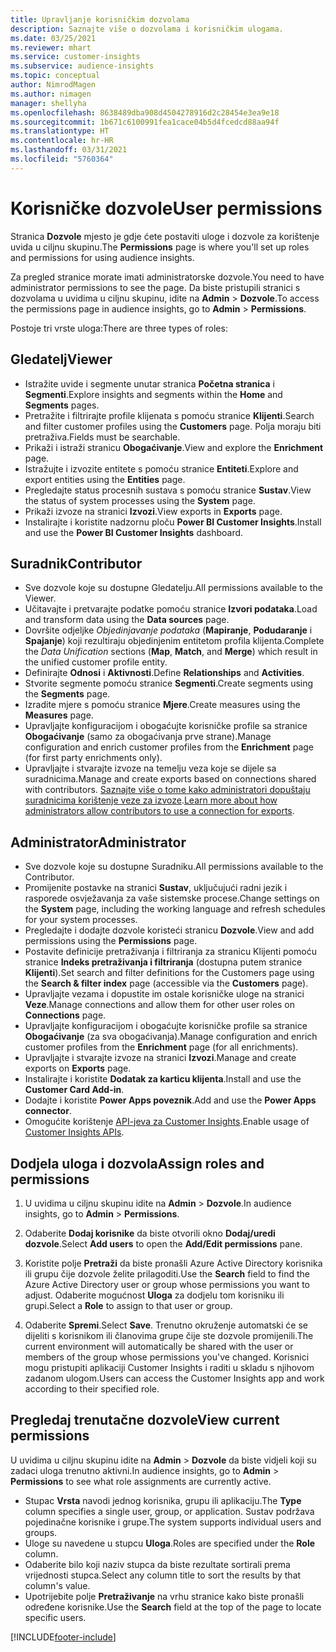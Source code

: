 ```yaml
---
title: Upravljanje korisničkim dozvolama
description: Saznajte više o dozvolama i korisničkim ulogama.
ms.date: 03/25/2021
ms.reviewer: mhart
ms.service: customer-insights
ms.subservice: audience-insights
ms.topic: conceptual
author: NimrodMagen
ms.author: nimagen
manager: shellyha
ms.openlocfilehash: 8638489dba908d4504278916d2c28454e3ea9e18
ms.sourcegitcommit: 1b671c6100991fea1cace04b5d4fcedcd88aa94f
ms.translationtype: HT
ms.contentlocale: hr-HR
ms.lasthandoff: 03/31/2021
ms.locfileid: "5760364"
---
```

# <a name="user-permissions"></a><span data-ttu-id="2b4a6-103">Korisničke dozvole</span><span class="sxs-lookup"><span data-stu-id="2b4a6-103">User permissions</span></span>

<span data-ttu-id="2b4a6-104">Stranica **Dozvole** mjesto je gdje ćete postaviti uloge i dozvole za korištenje uvida u ciljnu skupinu.</span><span class="sxs-lookup"><span data-stu-id="2b4a6-104">The **Permissions** page is where you'll set up roles and permissions for using audience insights.</span></span>

<span data-ttu-id="2b4a6-105">Za pregled stranice morate imati administratorske dozvole.</span><span class="sxs-lookup"><span data-stu-id="2b4a6-105">You need to have administrator permissions to see the page.</span></span> <span data-ttu-id="2b4a6-106">Da biste pristupili stranici s dozvolama u uvidima u ciljnu skupinu, idite na **Admin** > **Dozvole**.</span><span class="sxs-lookup"><span data-stu-id="2b4a6-106">To access the permissions page in audience insights, go to **Admin** > **Permissions**.</span></span>

<span data-ttu-id="2b4a6-107">Postoje tri vrste uloga:</span><span class="sxs-lookup"><span data-stu-id="2b4a6-107">There are three types of roles:</span></span>

## <a name="viewer"></a><span data-ttu-id="2b4a6-108">Gledatelj</span><span class="sxs-lookup"><span data-stu-id="2b4a6-108">Viewer</span></span>

- <span data-ttu-id="2b4a6-109">Istražite uvide i segmente unutar stranica **Početna stranica** i **Segmenti**.</span><span class="sxs-lookup"><span data-stu-id="2b4a6-109">Explore insights and segments within the **Home** and **Segments** pages.</span></span>
- <span data-ttu-id="2b4a6-110">Pretražite i filtrirajte profile klijenata s pomoću stranice **Klijenti**.</span><span class="sxs-lookup"><span data-stu-id="2b4a6-110">Search and filter customer profiles using the **Customers** page.</span></span> <span data-ttu-id="2b4a6-111">Polja moraju biti pretraživa.</span><span class="sxs-lookup"><span data-stu-id="2b4a6-111">Fields must be searchable.</span></span>
- <span data-ttu-id="2b4a6-112">Prikaži i istraži stranicu **Obogaćivanje**.</span><span class="sxs-lookup"><span data-stu-id="2b4a6-112">View and explore the **Enrichment** page.</span></span>
- <span data-ttu-id="2b4a6-113">Istražujte i izvozite entitete s pomoću stranice **Entiteti**.</span><span class="sxs-lookup"><span data-stu-id="2b4a6-113">Explore and export entities using the **Entities** page.</span></span>
- <span data-ttu-id="2b4a6-114">Pregledajte status procesnih sustava s pomoću stranice **Sustav**.</span><span class="sxs-lookup"><span data-stu-id="2b4a6-114">View the status of system processes  using the **System** page.</span></span>
- <span data-ttu-id="2b4a6-115">Prikaži izvoze na stranici **Izvozi**.</span><span class="sxs-lookup"><span data-stu-id="2b4a6-115">View exports in **Exports** page.</span></span>
- <span data-ttu-id="2b4a6-116">Instalirajte i koristite nadzornu ploču **Power BI Customer Insights**.</span><span class="sxs-lookup"><span data-stu-id="2b4a6-116">Install and use the **Power BI Customer Insights** dashboard.</span></span>

## <a name="contributor"></a><span data-ttu-id="2b4a6-117">Suradnik</span><span class="sxs-lookup"><span data-stu-id="2b4a6-117">Contributor</span></span>

- <span data-ttu-id="2b4a6-118">Sve dozvole koje su dostupne Gledatelju.</span><span class="sxs-lookup"><span data-stu-id="2b4a6-118">All permissions available to the Viewer.</span></span>
- <span data-ttu-id="2b4a6-119">Učitavajte i pretvarajte podatke pomoću stranice **Izvori podataka**.</span><span class="sxs-lookup"><span data-stu-id="2b4a6-119">Load and transform data using the **Data sources** page.</span></span>
- <span data-ttu-id="2b4a6-120">Dovršite odjeljke *Objedinjavanje podataka* (**Mapiranje**, **Podudaranje** i **Spajanje**) koji rezultiraju objedinjenim entitetom profila klijenta.</span><span class="sxs-lookup"><span data-stu-id="2b4a6-120">Complete the *Data Unification* sections (**Map**, **Match**, and **Merge**) which result in the unified customer profile entity.</span></span>
- <span data-ttu-id="2b4a6-121">Definirajte **Odnosi** i **Aktivnosti**.</span><span class="sxs-lookup"><span data-stu-id="2b4a6-121">Define **Relationships** and **Activities**.</span></span>
- <span data-ttu-id="2b4a6-122">Stvorite segmente pomoću stranice **Segmenti**.</span><span class="sxs-lookup"><span data-stu-id="2b4a6-122">Create segments using the **Segments** page.</span></span>
- <span data-ttu-id="2b4a6-123">Izradite mjere s pomoću stranice **Mjere**.</span><span class="sxs-lookup"><span data-stu-id="2b4a6-123">Create measures using the **Measures** page.</span></span>
- <span data-ttu-id="2b4a6-124">Upravljajte konfiguracijom i obogaćujte korisničke profile sa stranice **Obogaćivanje** (samo za obogaćivanja prve strane).</span><span class="sxs-lookup"><span data-stu-id="2b4a6-124">Manage configuration and enrich customer profiles from the **Enrichment** page (for first party enrichments only).</span></span>
- <span data-ttu-id="2b4a6-125">Upravljajte i stvarajte izvoze na temelju veza koje se dijele sa suradnicima.</span><span class="sxs-lookup"><span data-stu-id="2b4a6-125">Manage and create exports based on connections shared with contributors.</span></span> <span data-ttu-id="2b4a6-126">[Saznajte više o tome kako administratori dopuštaju suradnicima korištenje veze za izvoze](connections.md#allow-contributors-to-use-a-connection-for-exports).</span><span class="sxs-lookup"><span data-stu-id="2b4a6-126">[Learn more about how administrators allow contributors to use a connection for exports](connections.md#allow-contributors-to-use-a-connection-for-exports).</span></span>

## <a name="administrator"></a><span data-ttu-id="2b4a6-127">Administrator</span><span class="sxs-lookup"><span data-stu-id="2b4a6-127">Administrator</span></span>

- <span data-ttu-id="2b4a6-128">Sve dozvole koje su dostupne Suradniku.</span><span class="sxs-lookup"><span data-stu-id="2b4a6-128">All permissions available to the Contributor.</span></span>
- <span data-ttu-id="2b4a6-129">Promijenite postavke na stranici **Sustav**, uključujući radni jezik i rasporede osvježavanja za vaše sistemske procese.</span><span class="sxs-lookup"><span data-stu-id="2b4a6-129">Change settings on the **System** page, including the working language and refresh schedules for your system processes.</span></span>
- <span data-ttu-id="2b4a6-130">Pregledajte i dodajte dozvole koristeći stranicu **Dozvole**.</span><span class="sxs-lookup"><span data-stu-id="2b4a6-130">View and add permissions using the **Permissions** page.</span></span>
- <span data-ttu-id="2b4a6-131">Postavite definicije pretraživanja i filtriranja za stranicu Klijenti pomoću stranice **Indeks pretraživanja i filtriranja** (dostupna putem stranice **Klijenti**).</span><span class="sxs-lookup"><span data-stu-id="2b4a6-131">Set search and filter definitions for the Customers page using the **Search & filter index** page (accessible via the **Customers** page).</span></span>
- <span data-ttu-id="2b4a6-132">Upravljajte vezama i dopustite im ostale korisničke uloge na stranici **Veze**.</span><span class="sxs-lookup"><span data-stu-id="2b4a6-132">Manage connections and allow them for other user roles on **Connections** page.</span></span>
- <span data-ttu-id="2b4a6-133">Upravljajte konfiguracijom i obogaćujte korisničke profile sa stranice **Obogaćivanje** (za sva obogaćivanja).</span><span class="sxs-lookup"><span data-stu-id="2b4a6-133">Manage configuration and enrich customer profiles from the **Enrichment** page (for all enrichments).</span></span>
- <span data-ttu-id="2b4a6-134">Upravljajte i stvarajte izvoze na stranici **Izvozi**.</span><span class="sxs-lookup"><span data-stu-id="2b4a6-134">Manage and create exports on **Exports** page.</span></span>
- <span data-ttu-id="2b4a6-135">Instalirajte i koristite **Dodatak za karticu klijenta**.</span><span class="sxs-lookup"><span data-stu-id="2b4a6-135">Install and use the **Customer Card Add-in**.</span></span>
- <span data-ttu-id="2b4a6-136">Dodajte i koristite **Power Apps poveznik**.</span><span class="sxs-lookup"><span data-stu-id="2b4a6-136">Add and use the **Power Apps connector**.</span></span>
- <span data-ttu-id="2b4a6-137">Omogućite korištenje [API-jeva za Customer Insights](apis.md).</span><span class="sxs-lookup"><span data-stu-id="2b4a6-137">Enable usage of [Customer Insights APIs](apis.md).</span></span>

## <a name="assign-roles-and-permissions"></a><span data-ttu-id="2b4a6-138">Dodjela uloga i dozvola</span><span class="sxs-lookup"><span data-stu-id="2b4a6-138">Assign roles and permissions</span></span>

1. <span data-ttu-id="2b4a6-139">U uvidima u ciljnu skupinu idite na **Admin** > **Dozvole**.</span><span class="sxs-lookup"><span data-stu-id="2b4a6-139">In audience insights, go to **Admin** > **Permissions**.</span></span>

1. <span data-ttu-id="2b4a6-140">Odaberite **Dodaj korisnike** da biste otvorili okno **Dodaj/uredi dozvole**.</span><span class="sxs-lookup"><span data-stu-id="2b4a6-140">Select **Add users** to open the **Add/Edit permissions** pane.</span></span>

1. <span data-ttu-id="2b4a6-141">Koristite polje **Pretraži** da biste pronašli Azure Active Directory korisnika ili grupu čije dozvole želite prilagoditi.</span><span class="sxs-lookup"><span data-stu-id="2b4a6-141">Use the **Search** field to find the Azure Active Directory user or group whose permissions you want to adjust.</span></span> <span data-ttu-id="2b4a6-142">Odaberite mogućnost **Uloga** za dodjelu tom korisniku ili grupi.</span><span class="sxs-lookup"><span data-stu-id="2b4a6-142">Select a **Role** to assign to that user or group.</span></span>

1. <span data-ttu-id="2b4a6-143">Odaberite **Spremi**.</span><span class="sxs-lookup"><span data-stu-id="2b4a6-143">Select **Save**.</span></span> <span data-ttu-id="2b4a6-144">Trenutno okruženje automatski će se dijeliti s korisnikom ili članovima grupe čije ste dozvole promijenili.</span><span class="sxs-lookup"><span data-stu-id="2b4a6-144">The current environment will automatically be shared with the user or members of the group whose permissions you've changed.</span></span> <span data-ttu-id="2b4a6-145">Korisnici mogu pristupiti aplikaciji Customer Insights i raditi u skladu s njihovom zadanom ulogom.</span><span class="sxs-lookup"><span data-stu-id="2b4a6-145">Users can access the Customer Insights app and work according to their specified role.</span></span>

## <a name="view-current-permissions"></a><span data-ttu-id="2b4a6-146">Pregledaj trenutačne dozvole</span><span class="sxs-lookup"><span data-stu-id="2b4a6-146">View current permissions</span></span>

<span data-ttu-id="2b4a6-147">U uvidima u ciljnu skupinu idite na **Admin** > **Dozvole** da biste vidjeli koji su zadaci uloga trenutno aktivni.</span><span class="sxs-lookup"><span data-stu-id="2b4a6-147">In audience insights, go to **Admin** > **Permissions** to see what role assignments are currently active.</span></span>

- <span data-ttu-id="2b4a6-148">Stupac **Vrsta** navodi jednog korisnika, grupu ili aplikaciju.</span><span class="sxs-lookup"><span data-stu-id="2b4a6-148">The **Type** column specifies a single user, group, or application.</span></span> <span data-ttu-id="2b4a6-149">Sustav podržava pojedinačne korisnike i grupe.</span><span class="sxs-lookup"><span data-stu-id="2b4a6-149">The system supports individual users and groups.</span></span>
- <span data-ttu-id="2b4a6-150">Uloge su navedene u stupcu **Uloga**.</span><span class="sxs-lookup"><span data-stu-id="2b4a6-150">Roles are specified under the **Role** column.</span></span>
- <span data-ttu-id="2b4a6-151">Odaberite bilo koji naziv stupca da biste rezultate sortirali prema vrijednosti stupca.</span><span class="sxs-lookup"><span data-stu-id="2b4a6-151">Select any column title to sort the results by that column's value.</span></span>
- <span data-ttu-id="2b4a6-152">Upotrijebite polje **Pretraživanje** na vrhu stranice kako biste pronašli određene korisnike.</span><span class="sxs-lookup"><span data-stu-id="2b4a6-152">Use the **Search** field at the top of the page to locate specific users.</span></span>


[!INCLUDE[footer-include](../includes/footer-banner.md)]

